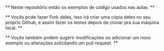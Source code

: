 ** Neste repositório estão os exemplos de código usados nas aulas. **

** Vocês pode fazer Fork deles, isso irá criar uma cópia deles no seu próprio Github, e assim fazer os testes depois de clonar pra sua máquina local. **

** Voçês também podem sugerir modificações ou adicionar um novo exemplo ou alterações solicitando um pull request. **

